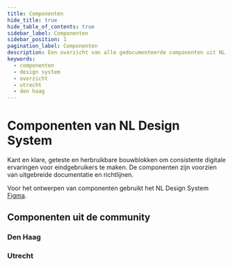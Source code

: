 ```yaml
---
title: Componenten
hide_title: true
hide_table_of_contents: true
sidebar_label: Componenten
sidebar_position: 1
pagination_label: Componenten
description: Een overzicht van alle gedocumenteerde componenten uit NL Design System
keywords:
  - componenten
  - design system
  - overzicht
  - utrecht
  - den haag
---
```


<!-- MDX om een mooi gerenderd overzicht van onze componenten te tonen? -->

# Componenten van NL Design System

Kant en klare, geteste en herbruikbare bouwblokken om consistente digitale ervaringen voor eindgebruikers te maken. De componenten zijn voorzien van uitgebreide documentatie en richtlijnen.

Voor het ontwerpen van componenten gebruikt het NL Design System [Figma](meedoen/02-als-designer/02-figma/README.md).

## Componenten uit de community

### Den Haag

### Utrecht
